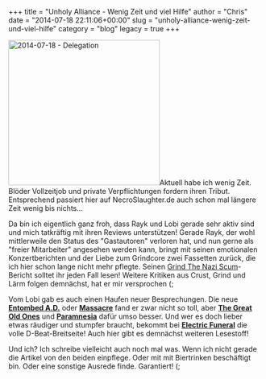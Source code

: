 +++
title = "Unholy Alliance - Wenig Zeit und viel Hilfe"
author = "Chris"
date = "2014-07-18 22:11:06+00:00"
slug = "unholy-alliance-wenig-zeit-und-viel-hilfe"
category = "blog"
legacy = true
+++

<img src="images//2014/07/2014-07-18-Delegation.png" alt="2014-07-18 - Delegation" width="300" height="289" class="alignright size-full wp-image-13253" />Aktuell habe ich wenig Zeit. Blöder Vollzeitjob und private Verpflichtungen fordern ihren Tribut. Entsprechend passiert hier auf NecroSlaughter.de auch schon mal längere Zeit wenig bis nichts...

Da bin ich eigentlich ganz froh, dass Rayk und Lobi gerade sehr aktiv sind und mich tatkräftig mit ihren Reviews unterstützen! Gerade Rayk, der wohl mittlerweile den Status des "Gastautoren" verloren hat, und nun gerne als "freier Mitarbeiter" angesehen werden kann, bringt mit seinen emotionalen Konzertberichten und der Liebe zum Grindcore zwei Fassetten zurück, die ich hier schon lange nicht mehr pflegte. Seinen <a href="http://necroslaughter.de/2014/07/grind-the-nazi-scum-2014/" title="Grind The Nazi Scum 2014">Grind The Nazi Scum</a>-Bericht solltet ihr jeden Fall lesen! Weitere Kritiken aus Crust, Grind und Lärm folgen demnächst, hat er mir versprochen (;

Vom Lobi gab es auch einen Haufen neuer Besprechungen. Die neue <a href="http://necroslaughter.de/2014/07/entombed-a-d-back-to-the-front/" title="Entombed A.D. – Back To The Front">**Entombed A.D.**</a> oder <a href="http://necroslaughter.de/2014/07/massacre-back-from-beyond/" title="Massacre – Back From Beyond">**Massacre**</a> fand er zwar nicht so toll, aber <a href="http://necroslaughter.de/2014/07/the-great-old-ones-tekeli-li/" title="The Great Old Ones – Tekeli-li">**The Great Old Ones**</a> und <a href="http://necroslaughter.de/2014/07/paramnesia-paramnesia/" title="Paramnesia – Paramnesia">**Paramnesia**</a> dafür umso besser. Und wer es doch lieber etwas räudiger und stumpfer braucht, bekommt bei <a href="http://necroslaughter.de/2014/07/electric-funeral-total-funeral/" title="Electric Funeral – Total Funeral">**Electric Funeral**</a> die volle D-Beat-Breitseite! Auch hier gibt es demnächst weiteren Lesestoff!

Und ich? Ich schreibe vielleicht auch noch mal was. Wenn ich nicht gerade die Artikel von den beiden einpflege. Oder mit mit Biertrinken beschäftigt bin. Oder eine sonstige Ausrede finde. Garantiert! (;
